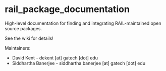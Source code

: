 # rail_package_documentation
High-level documentation for finding and integrating RAIL-maintained open source packages.

See the wiki for details!

Maintainers:
* David Kent - dekent [at] gatech [dot] edu
* Siddhartha Banerjee - siddhartha.banerjee [at] gatech [dot] edu
